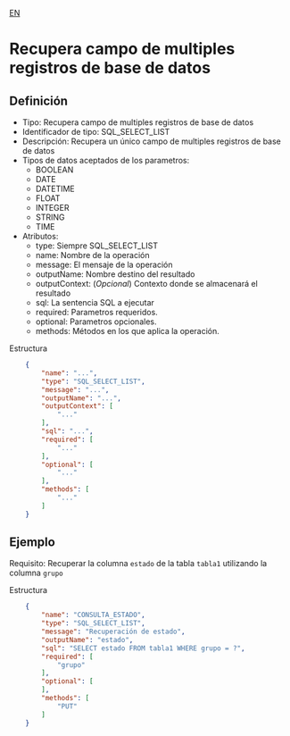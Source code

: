 [EN](SQL_SELECT_LIST.md)
# Recupera campo de multiples registros de base de datos

## Definición
* Tipo: Recupera campo de multiples registros de base de datos
* Identificador de tipo: SQL_SELECT_LIST
* Descripción: Recupera un único campo de multiples registros de base de datos
* Tipos de datos aceptados de los parametros:
  * BOOLEAN
  * DATE
  * DATETIME
  * FLOAT
  * INTEGER
  * STRING
  * TIME
* Atributos:
  * type: Siempre SQL_SELECT_LIST
  * name: Nombre de la operación
  * message: El mensaje de la operación
  * outputName: Nombre destino del resultado
  * outputContext: (_Opcional_) Contexto donde se almacenará el resultado
  * sql: La sentencia SQL a ejecutar
  * required: Parametros requeridos.
  * optional: Parametros opcionales.
  * methods: Métodos en los que aplica la operación.

Estructura
```json
	{
		"name": "...",
		"type": "SQL_SELECT_LIST",
		"message": "...",
		"outputName": "...",
		"outputContext": [
			"..."
		],
		"sql": "...",
		"required": [
			"..."
		],
		"optional": [
			"..."
		],
		"methods": [
			"..."
		]
	}
```
## Ejemplo

Requisito: Recuperar la columna `estado` de la tabla `tabla1` utilizando la columna `grupo`

Estructura
```json
	{
		"name": "CONSULTA_ESTADO",
		"type": "SQL_SELECT_LIST",
		"message": "Recuperación de estado",
		"outputName": "estado",
		"sql": "SELECT estado FROM tabla1 WHERE grupo = ?",
		"required": [
			"grupo"
		],
		"optional": [
		],
		"methods": [
			"PUT"
		]
	}
```
